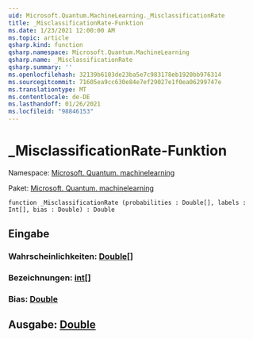 ```yaml
---
uid: Microsoft.Quantum.MachineLearning._MisclassificationRate
title: _MisclassificationRate-Funktion
ms.date: 1/23/2021 12:00:00 AM
ms.topic: article
qsharp.kind: function
qsharp.namespace: Microsoft.Quantum.MachineLearning
qsharp.name: _MisclassificationRate
qsharp.summary: ''
ms.openlocfilehash: 32139b6103de23ba5e7c983178eb1920bb976314
ms.sourcegitcommit: 71605ea9cc630e84e7ef29027e1f0ea06299747e
ms.translationtype: MT
ms.contentlocale: de-DE
ms.lasthandoff: 01/26/2021
ms.locfileid: "98846153"
---
```

# <a name="_misclassificationrate-function"></a>_MisclassificationRate-Funktion

Namespace: [Microsoft. Quantum. machinelearning](xref:Microsoft.Quantum.MachineLearning)

Paket: [Microsoft. Quantum. machinelearning](https://nuget.org/packages/Microsoft.Quantum.MachineLearning)




```qsharp
function _MisclassificationRate (probabilities : Double[], labels : Int[], bias : Double) : Double
```


## <a name="input"></a>Eingabe

### <a name="probabilities--double"></a>Wahrscheinlichkeiten: [Double](xref:microsoft.quantum.lang-ref.double)[]




### <a name="labels--int"></a>Bezeichnungen: [int](xref:microsoft.quantum.lang-ref.int)[]




### <a name="bias--double"></a>Bias: [Double](xref:microsoft.quantum.lang-ref.double)





## <a name="output--double"></a>Ausgabe: [Double](xref:microsoft.quantum.lang-ref.double)

